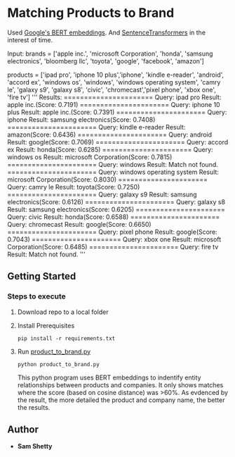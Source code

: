 # Matching Products to Brand

Used 
[Google's BERT embeddings](https://github.com/google-research/bert). And [SentenceTransformers](https://github.com/UKPLab/sentence-transformers) in the interest of time.

Input:
brands = \['apple inc.', 'microsoft Corporation', 'honda', 'samsung electronics', 'bloomberg llc', 'toyota', 'google', 'facebook', 'amazon']

products = \['ipad pro', 'iphone 10 plus','iphone', 'kindle e-reader', 'android', 'accord ex', 'windows os', 'windows', 'windows operating system', 'camry le', 'galaxy s9', 'galaxy s8', 'civic', 'chromecast','pixel phone', 'xbox one', 'fire tv']
'''
      Results: 
      ======================
      Query: ipad pro
      Result:
      apple inc.(Score: 0.7191)
      ======================
      Query: iphone 10 plus
      Result:
      apple inc.(Score: 0.7391)
      ======================
      Query: iphone
      Result:
      samsung electronics(Score: 0.7408)
      ======================
      Query: kindle e-reader
      Result:
      amazon(Score: 0.6436)
      ======================
      Query: android
      Result:
      google(Score: 0.7069)
      ======================
      Query: accord ex
      Result:
      honda(Score: 0.6285)
      ======================
      Query: windows os
      Result:
      microsoft Corporation(Score: 0.7815)
      ======================
      Query: windows
      Result:
      Match not found.
      ======================
      Query: windows operating system
      Result:
      microsoft Corporation(Score: 0.8030)
      ======================
      Query: camry le
      Result:
      toyota(Score: 0.7250)
      ======================
      Query: galaxy s9
      Result:
      samsung electronics(Score: 0.6126)
      ======================
      Query: galaxy s8
      Result:
      samsung electronics(Score: 0.6205)
      ======================
      Query: civic
      Result:
      honda(Score: 0.6588)
      ======================
      Query: chromecast
      Result:
      google(Score: 0.6650)
      ======================
      Query: pixel phone
      Result:
      google(Score: 0.7043)
      ======================
      Query: xbox one
      Result:
      microsoft Corporation(Score: 0.6485)
      ======================
      Query: fire tv
      Result:
      Match not found.
'''

## Getting Started

### Steps to execute

1. Download repo to a local folder

2. Install Prerequisites

   ```
   pip install -r requirements.txt
   ```
   
3. Run [product_to_brand.py](https://github.com/samshetty/product-to-brand/blob/master/product_to_brand.py)

   ```
   python product_to_brand.py
   ```

   This python program uses BERT embeddings to indentify entity relationships between products and companies. It only shows matches where the score (based on cosine distance) was >60%. As evdenced by the result, the more detailed the product and company name, the better the results.
  
## Author

* **Sam Shetty** 
